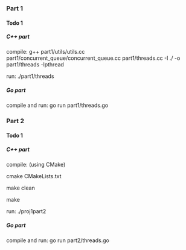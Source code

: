 ### Part 1

#### Todo 1

##### C++ part

compile: g++ part1/utils/utils.cc part1/concurrent_queue/concurrent_queue.cc part1/threads.cc -I ./ -o part1/threads -lpthread

run: ./part1/threads

##### Go part

compile and run: go run part1/threads.go

### Part 2

#### Todo 1

##### C++ part

compile: (using CMake)

cmake CMakeLists.txt

make clean

make

run: ./proj1part2

##### Go part

compile and run: go run part2/threads.go

